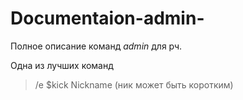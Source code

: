 # Documentaion-admin-
Полное описание команд $admin$ для рч.
 
Одна из лучших команд


> /e $kick Nickname  (ник может быть коротким)
